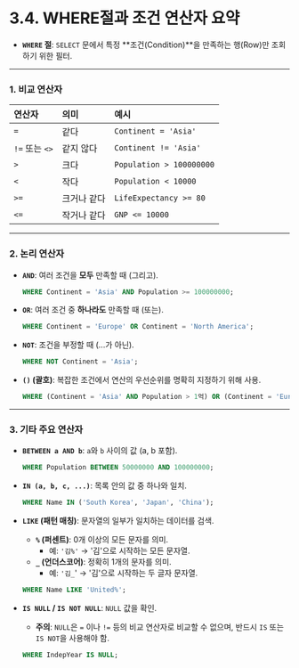 # 3.4. WHERE절과 조건 연산자 요약

- **`WHERE` 절**: `SELECT` 문에서 특정 **조건(Condition)**을 만족하는 행(Row)만 조회하기 위한 필터.

---

### 1. 비교 연산자

| 연산자 | 의미 | 예시 |
| :--- | :--- | :--- |
| `=` | 같다 | `Continent = 'Asia'` |
| `!=` 또는 `<>` | 같지 않다 | `Continent != 'Asia'` |
| `>` | 크다 | `Population > 100000000` |
| `<` | 작다 | `Population < 10000` |
| `>=` | 크거나 같다 | `LifeExpectancy >= 80` |
| `<=` | 작거나 같다 | `GNP <= 10000` |

---

### 2. 논리 연산자

- **`AND`**: 여러 조건을 **모두** 만족할 때 (그리고).
  ```sql
  WHERE Continent = 'Asia' AND Population >= 100000000;
  ```

- **`OR`**: 여러 조건 중 **하나라도** 만족할 때 (또는).
  ```sql
  WHERE Continent = 'Europe' OR Continent = 'North America';
  ```

- **`NOT`**: 조건을 부정할 때 (...가 아닌).
  ```sql
  WHERE NOT Continent = 'Asia';
  ```

- **`()` (괄호)**: 복잡한 조건에서 연산의 우선순위를 명확히 지정하기 위해 사용.
  ```sql
  WHERE (Continent = 'Asia' AND Population > 1억) OR (Continent = 'Europe' AND Population > 5천만);
  ```

---

### 3. 기타 주요 연산자

- **`BETWEEN a AND b`**: `a`와 `b` 사이의 값 (a, b 포함).
  ```sql
  WHERE Population BETWEEN 50000000 AND 100000000;
  ```

- **`IN (a, b, c, ...)`**: 목록 안의 값 중 하나와 일치.
  ```sql
  WHERE Name IN ('South Korea', 'Japan', 'China');
  ```

- **`LIKE` (패턴 매칭)**: 문자열의 일부가 일치하는 데이터를 검색.
  - **`%` (퍼센트)**: 0개 이상의 모든 문자를 의미.
    - 예: `'김%'` → '김'으로 시작하는 모든 문자열.
  - **`_` (언더스코어)**: 정확히 1개의 문자를 의미.
    - 예: `'김_`' → '김'으로 시작하는 두 글자 문자열.
  ```sql
  WHERE Name LIKE 'United%';
  ```

- **`IS NULL` / `IS NOT NULL`**: `NULL` 값을 확인.
  - **주의**: `NULL`은 `=` 이나 `!=` 등의 비교 연산자로 비교할 수 없으며, 반드시 `IS` 또는 `IS NOT`을 사용해야 함.
  ```sql
  WHERE IndepYear IS NULL;
  ```
